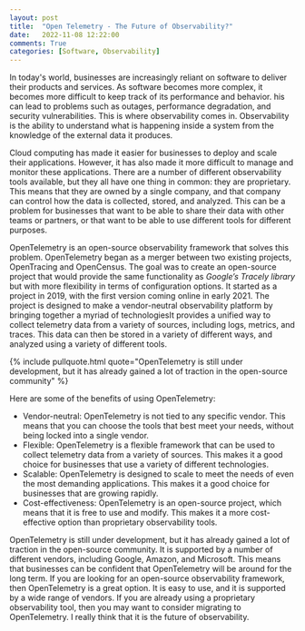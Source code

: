 ```yaml
---
layout: post
title:  "Open Telemetry - The Future of Observability?"
date:   2022-11-08 12:22:00
comments: True
categories: [Software, Observability]
---
```


In today's world, businesses are increasingly reliant on software to deliver their products and services. As software becomes more complex, it becomes more difficult to keep track of its performance and behavior. his can lead to problems such as outages, performance degradation, and security vulnerabilities. This is where observability comes in. Observability is the ability to understand what is happening inside a system from the knowledge of the external data it produces.

Cloud computing has made it easier for businesses to deploy and scale their applications. However, it has also made it more difficult to manage and monitor these applications. There are a number of different observability tools available, but they all have one thing in common: they are proprietary. This means that they are owned by a single company, and that company can control how the data is collected, stored, and analyzed. This can be a problem for businesses that want to be able to share their data with other teams or partners, or that want to be able to use different tools for different purposes.

OpenTelemetry is an open-source observability framework that solves this problem. OpenTelemetry began as a merger between two existing projects, OpenTracing and OpenCensus. The goal was to create an open-source project that would provide the same functionality as *Google’s Tracely library* but with more flexibility in terms of configuration options. It started as a project in 2019, with the first version coming online in early 2021. The project is designed to make a vendor-neutral observability platform by bringing together a myriad of technologiesIt provides a unified way to collect telemetry data from a variety of sources, including logs, metrics, and traces. This data can then be stored in a variety of different ways, and analyzed using a variety of different tools. 

{% include pullquote.html quote="OpenTelemetry is still under development, but it has already gained a lot of traction in the open-source community" %} 

Here are some of the benefits of using OpenTelemetry:
- Vendor-neutral: OpenTelemetry is not tied to any specific vendor. This means that you can choose the tools that best meet your needs, without being locked into a single vendor.
- Flexible: OpenTelemetry is a flexible framework that can be used to collect telemetry data from a variety of sources. This makes it a good choice for businesses that use a variety of different technologies.
- Scalable: OpenTelemetry is designed to scale to meet the needs of even the most demanding applications. This makes it a good choice for businesses that are growing rapidly.
- Cost-effectiveness: OpenTelemetry is an open-source project, which means that it is free to use and modify. This makes it a more cost-effective option than proprietary observability tools.

OpenTelemetry is still under development, but it has already gained a lot of traction in the open-source community. It is supported by a number of different vendors, including Google, Amazon, and Microsoft. This means that businesses can be confident that OpenTelemetry will be around for the long term. If you are looking for an open-source observability framework, then OpenTelemetry is a great option. It is easy to use, and it is supported by a wide range of vendors. If you are already using a proprietary observability tool, then you may want to consider migrating to OpenTelemetry. I really think that it is the future of observability.
